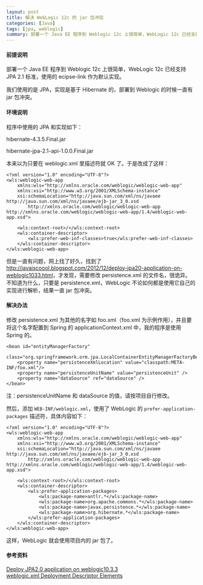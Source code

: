 ```yaml
---
layout: post
title: 解决 WebLogic 12c 的 jar 包冲突
categories: [Java]
tags: [jpa, weblogic]
summary: 部署一个 Java EE 程序到 Weblogic 12c 上很简单，WebLogic 12c 已经支持 JPA 2.1 标准，使用的 ecipse-link 作为默认实现。
---
```

#### 前提说明
部署一个 Java EE 程序到 Weblogic 12c 上很简单，WebLogic 12c 已经支持 JPA 2.1 标准，使用的 ecipse-link 作为默认实现。

我们使用的是 JPA，实现是基于 Hibernate 的，部署到 Weblogic 的时候一直有 jar 包冲突。

#### 环境说明
程序中使用的 JPA 和实现如下：

hibernate-4.3.5.Final.jar

hibernate-jpa-2.1-api-1.0.0.Final.jar

本来以为只要在 weblogic.xml 里描述符就 OK 了。于是改成了这样：

	<?xml version="1.0" encoding="UTF-8"?>
	<wls:weblogic-web-app
		xmlns:wls="http://xmlns.oracle.com/weblogic/weblogic-web-app"
		xmlns:xsi="http://www.w3.org/2001/XMLSchema-instance"
		xsi:schemaLocation="http://java.sun.com/xml/ns/javaee http://java.sun.com/xml/ns/javaee/ejb-jar_3_0.xsd
			http://xmlns.oracle.com/weblogic/weblogic-web-app http://xmlns.oracle.com/weblogic/weblogic-web-app/1.4/weblogic-web-app.xsd">

		<wls:context-root>/</wls:context-root>
		<wls:container-descriptor>
			<wls:prefer-web-inf-classes>true</wls:prefer-web-inf-classes>
		</wls:container-descriptor>
	</wls:weblogic-web-app>

但是一直有问题，网上找了好久，找到了 <http://javaiscoool.blogspot.com/2012/12/deploy-jpa20-application-on-weblogic1033.html>，才发现，需要修改 persistence.xml 的文件名，很诡异。
不知道为什么，只要是 persistence.xml，WebLogic 不论如何都是使用它自己的实现进行解析，结果一直 jar 包冲突。

#### 解决办法

修改 persistence.xml 为其他的名字如 foo.xml（foo.xml 为示例作用），并且要将这个名字配置到 Spring 的 applicationContext.xml 中，我的程序是使用 Spring 的。

	<bean id="entityManagerFactory"
		class="org.springframework.orm.jpa.LocalContainerEntityManagerFactoryBean">
		<property name="persistenceXmlLocation" value="classpath:META-INF/foo.xml"/>
		<property name="persistenceUnitName" value="persistenceUnit" />
		<property name="dataSource" ref="dataSource" />
	</bean>

注：persistenceUnitName 和 dataSource 的值，请按项目自行修改。

然后，添加 `WEB-INF/weblogic.xml`，使用了 WebLogic 的 `prefer-application-packages` 描述符，具体内容如下：

	<?xml version="1.0" encoding="UTF-8"?>
	<wls:weblogic-web-app
		xmlns:wls="http://xmlns.oracle.com/weblogic/weblogic-web-app"
		xmlns:xsi="http://www.w3.org/2001/XMLSchema-instance"
		xsi:schemaLocation="http://java.sun.com/xml/ns/javaee http://java.sun.com/xml/ns/javaee/ejb-jar_3_0.xsd
			http://xmlns.oracle.com/weblogic/weblogic-web-app http://xmlns.oracle.com/weblogic/weblogic-web-app/1.4/weblogic-web-app.xsd">

		<wls:context-root>/</wls:context-root>
		<wls:container-descriptor>
			<wls:prefer-application-packages>
				<wls:package-name>antlr.*</wls:package-name>
				<wls:package-name>org.apache.commons.*</wls:package-name>
				<wls:package-name>javax.persistence.*</wls:package-name>
				<wls:package-name>org.hibernate.*</wls:package-name>
			</wls:prefer-application-packages>
		</wls:container-descriptor>
	</wls:weblogic-web-app>

这样，WebLogic 就会使用项目内的 jar 包了。

#### 参考资料
[Deploy JPA2.0 application on weblogic10.3.3][1]  
[weblogic.xml Deployment Descriptor Elements][2]  

[1]: http://javaiscoool.blogspot.com/2012/12/deploy-jpa20-application-on-weblogic1033.html
[2]: http://docs.oracle.com/cd/E24329_01/web.1211/e21049/weblogic_xml.htm
